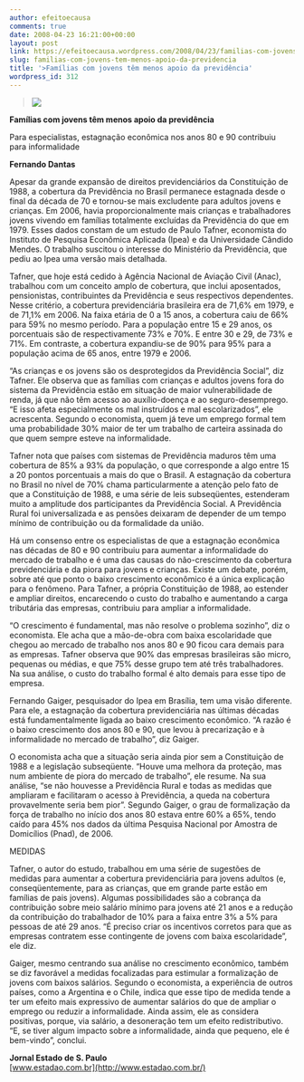 ```yaml
---
author: efeitoecausa
comments: true
date: 2008-04-23 16:21:00+00:00
layout: post
link: https://efeitoecausa.wordpress.com/2008/04/23/familias-com-jovens-tem-menos-apoio-da-previdencia/
slug: familias-com-jovens-tem-menos-apoio-da-previdencia
title: '>Famílias com jovens têm menos apoio da previdência'
wordpress_id: 312
---
```


>[![](http://efeitoecausa.files.wordpress.com/2008/04/familia.jpg?w=300)](http://efeitoecausa.files.wordpress.com/2008/04/familia.jpg)  

**Famílias com jovens têm menos apoio da previdência**

 

Para especialistas, estagnação econômica nos anos 80 e 90 contribuiu para informalidade

 

**Fernando Dantas**

 

Apesar da grande expansão de direitos previdenciários da Constituição de 1988, a cobertura da Previdência no Brasil permanece estagnada desde o final da década de 70 e tornou-se mais excludente para adultos jovens e crianças. Em 2006, havia proporcionalmente mais crianças e trabalhadores jovens vivendo em famílias totalmente excluídas da Previdência do que em 1979. Esses dados constam de um estudo de Paulo Tafner, economista do Instituto de Pesquisa Econômica Aplicada (Ipea) e da Universidade Cândido Mendes. O trabalho suscitou o interesse do Ministério da Previdência, que pediu ao Ipea uma versão mais detalhada.

 

Tafner, que hoje está cedido à Agência Nacional de Aviação Civil (Anac), trabalhou com um conceito amplo de cobertura, que inclui aposentados, pensionistas, contribuintes da Previdência e seus respectivos dependentes. Nesse critério, a cobertura previdenciária brasileira era de 71,6% em 1979, e de 71,1% em 2006. Na faixa etária de 0 a 15 anos, a cobertura caiu de 66% para 59% no mesmo período. Para a população entre 15 e 29 anos, os porcentuais são de respectivamente 73% e 70%. E entre 30 e 29, de 73% e 71%. Em contraste, a cobertura expandiu-se de 90% para 95% para a população acima de 65 anos, entre 1979 e 2006.

 

“As crianças e os jovens são os desprotegidos da Previdência Social”, diz Tafner. Ele observa que as famílias com crianças e adultos jovens fora do sistema da Previdência estão em situação de maior vulnerabilidade de renda, já que não têm acesso ao auxílio-doença e ao seguro-desemprego. “E isso afeta especialmente os mal instruídos e mal escolarizados”, ele acrescenta. Segundo o economista, quem já teve um emprego formal tem uma probabilidade 30% maior de ter um trabalho de carteira assinada do que quem sempre esteve na informalidade.

 

Tafner nota que países com sistemas de Previdência maduros têm uma cobertura de 85% a 93% da população, o que corresponde a algo entre 15 a 20 pontos porcentuais a mais do que o Brasil. A estagnação da cobertura no Brasil no nível de 70% chama particularmente a atenção pelo fato de que a Constituição de 1988, e uma série de leis subseqüentes, estenderam muito a amplitude dos participantes da Previdência Social. A Previdência Rural foi universalizada e as pensões deixaram de depender de um tempo mínimo de contribuição ou da formalidade da união.

 

Há um consenso entre os especialistas de que a estagnação econômica nas décadas de 80 e 90 contribuiu para aumentar a informalidade do mercado de trabalho e é uma das causas do não-crescimento da cobertura previdenciária e da piora para jovens e crianças. Existe um debate, porém, sobre até que ponto o baixo crescimento econômico é a única explicação para o fenômeno. Para Tafner, a própria Constituição de 1988, ao estender e ampliar direitos, encarecendo o custo do trabalho e aumentando a carga tributária das empresas, contribuiu para ampliar a informalidade.

 

“O crescimento é fundamental, mas não resolve o problema sozinho”, diz o economista. Ele acha que a mão-de-obra com baixa escolaridade que chegou ao mercado de trabalho nos anos 80 e 90 ficou cara demais para as empresas. Tafner observa que 90% das empresas brasileiras são micro, pequenas ou médias, e que 75% desse grupo tem até três trabalhadores. Na sua análise, o custo do trabalho formal é alto demais para esse tipo de empresa.

 

Fernando Gaiger, pesquisador do Ipea em Brasília, tem uma visão diferente. Para ele, a estagnação da cobertura previdenciária nas últimas décadas está fundamentalmente ligada ao baixo crescimento econômico. “A razão é o baixo crescimento dos anos 80 e 90, que levou à precarização e à informalidade no mercado de trabalho”, diz Gaiger.

 

O economista acha que a situação seria ainda pior sem a Constituição de 1988 e a legislação subseqüente. “Houve uma melhora da proteção, mas num ambiente de piora do mercado de trabalho”, ele resume. Na sua análise, “se não houvesse a Previdência Rural e todas as medidas que ampliaram e facilitaram o acesso à Previdência, a queda na cobertura provavelmente seria bem pior”. Segundo Gaiger, o grau de formalização da força de trabalho no início dos anos 80 estava entre 60% a 65%, tendo caído para 45% nos dados da última Pesquisa Nacional por Amostra de Domicílios (Pnad), de 2006.

 

MEDIDAS

 

Tafner, o autor do estudo, trabalhou em uma série de sugestões de medidas para aumentar a cobertura previdenciária para jovens adultos (e, conseqüentemente, para as crianças, que em grande parte estão em famílias de pais jovens). Algumas possibilidades são a cobrança da contribuição sobre meio salário mínimo para jovens até 21 anos e a redução da contribuição do trabalhador de 10% para a faixa entre 3% a 5% para pessoas de até 29 anos. “É preciso criar os incentivos corretos para que as empresas contratem esse contingente de jovens com baixa escolaridade”, ele diz.

 

Gaiger, mesmo centrando sua análise no crescimento econômico, também se diz favorável a medidas focalizadas para estimular a formalização de jovens com baixos salários. Segundo o economista, a experiência de outros países, como a Argentina e o Chile, indica que esse tipo de medida tende a ter um efeito mais expressivo de aumentar salários do que de ampliar o emprego ou reduzir a informalidade. Ainda assim, ele as considera positivas, porque, via salário, a desoneração tem um efeito redistributivo. “E, se tiver algum impacto sobre a informalidade, ainda que pequeno, ele é bem-vindo”, conclui.

 

**Jornal Estado de S. Paulo**  
[www.estadao.com.br](http://www.estadao.com.br/)

 
